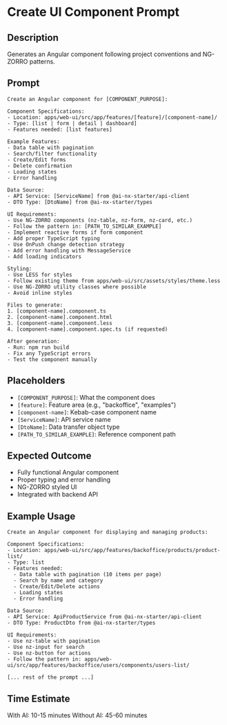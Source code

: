 # Create UI Component Prompt

## Description
Generates an Angular component following project conventions and NG-ZORRO patterns.

## Prompt

```
Create an Angular component for [COMPONENT_PURPOSE]:

Component Specifications:
- Location: apps/web-ui/src/app/features/[feature]/[component-name]/
- Type: [list | form | detail | dashboard]
- Features needed: [list features]

Example Features:
- Data table with pagination
- Search/filter functionality
- Create/Edit forms
- Delete confirmation
- Loading states
- Error handling

Data Source:
- API Service: [ServiceName] from @ai-nx-starter/api-client
- DTO Type: [DtoName] from @ai-nx-starter/types

UI Requirements:
- Use NG-ZORRO components (nz-table, nz-form, nz-card, etc.)
- Follow the pattern in: [PATH_TO_SIMILAR_EXAMPLE]
- Implement reactive forms if form component
- Add proper TypeScript typing
- Use OnPush change detection strategy
- Add error handling with MessageService
- Add loading indicators

Styling:
- Use LESS for styles
- Follow existing theme from apps/web-ui/src/assets/styles/theme.less
- Use NG-ZORRO utility classes where possible
- Avoid inline styles

Files to generate:
1. [component-name].component.ts
2. [component-name].component.html
3. [component-name].component.less
4. [component-name].component.spec.ts (if requested)

After generation:
- Run: npm run build
- Fix any TypeScript errors
- Test the component manually
```

## Placeholders

- `[COMPONENT_PURPOSE]`: What the component does
- `[feature]`: Feature area (e.g., "backoffice", "examples")
- `[component-name]`: Kebab-case component name
- `[ServiceName]`: API service name
- `[DtoName]`: Data transfer object type
- `[PATH_TO_SIMILAR_EXAMPLE]`: Reference component path

## Expected Outcome

- Fully functional Angular component
- Proper typing and error handling
- NG-ZORRO styled UI
- Integrated with backend API

## Example Usage

```
Create an Angular component for displaying and managing products:

Component Specifications:
- Location: apps/web-ui/src/app/features/backoffice/products/product-list/
- Type: list
- Features needed:
  - Data table with pagination (10 items per page)
  - Search by name and category
  - Create/Edit/Delete actions
  - Loading states
  - Error handling

Data Source:
- API Service: ApiProductService from @ai-nx-starter/api-client
- DTO Type: ProductDto from @ai-nx-starter/types

UI Requirements:
- Use nz-table with pagination
- Use nz-input for search
- Use nz-button for actions
- Follow the pattern in: apps/web-ui/src/app/features/backoffice/users/components/users-list/

[... rest of the prompt ...]
```

## Time Estimate

With AI: 10-15 minutes
Without AI: 45-60 minutes

